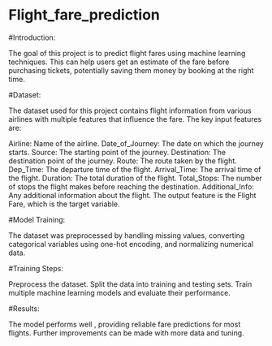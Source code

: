 # Flight_fare_prediction
#Introduction: 

The goal of this project is to predict flight fares using machine learning techniques. This can help users get an estimate of the fare before purchasing tickets, potentially saving them money by booking at the right time.

#Dataset:

The dataset used for this project contains flight information from various airlines with multiple features that influence the fare. The key input features are:

Airline: Name of the airline.
Date_of_Journey: The date on which the journey starts.
Source: The starting point of the journey.
Destination: The destination point of the journey.
Route: The route taken by the flight.
Dep_Time: The departure time of the flight.
Arrival_Time: The arrival time of the flight.
Duration: The total duration of the flight.
Total_Stops: The number of stops the flight makes before reaching the destination.
Additional_Info: Any additional information about the flight.
The output feature is the Flight Fare, which is the target variable.


#Model Training:

The dataset was preprocessed by handling missing values, converting categorical variables using one-hot encoding, and normalizing numerical data. 

#Training Steps:

Preprocess the dataset.
Split the data into training and testing sets.
Train multiple machine learning models and evaluate their performance.

#Results:

The model performs well , providing reliable fare predictions for most flights. Further improvements can be made with more data and tuning.
